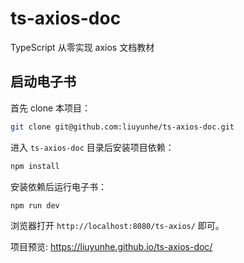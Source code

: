 # ts-axios-doc

TypeScript 从零实现 axios 文档教材

## 启动电子书

首先 clone 本项目：

```bash
git clone git@github.com:liuyunhe/ts-axios-doc.git
```

进入 `ts-axios-doc` 目录后安装项目依赖：

```bash
npm install
```

安装依赖后运行电子书：

```bash
npm run dev
```

浏览器打开 `http://localhost:8080/ts-axios/` 即可。



项目预览: https://liuyunhe.github.io/ts-axios-doc/

